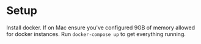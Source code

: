 # Setup

Install docker. If on Mac ensure you've configured 9GB of memory allowed for docker instances. Run `docker-compose up` to get everything running. 